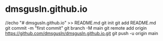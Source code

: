 # dmsgusln.github.io
//echo "# dmsgusln.github.io" >> README.md
git init
git add README.md
git commit -m "first commit"
git branch -M main
git remote add origin https://github.com/dmsgusln/dmsgusln.github.io.git
git push -u origin main
